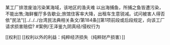 某工厂排泄废油污染某海域，该地区的渔夫难 以出海捕鱼，所捕之鱼皆遭污染，不能出售;海鲜餐厅多告歇业;旅馆住客率大降，出租车生意锐减。试问被害人得否依"民法"[[../../../台湾民法典相关条文/第184条]]第1项前段或后段规定，向该工厂请求损害赔偿? #案例/王泽鉴九阴真经/侵权行为 

[[权利]]
[[权利以外的利益：纯粹经济损失（纯粹财产损害）]]